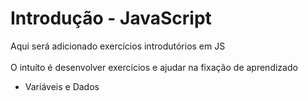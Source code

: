 <h1>Introdução - JavaScript</h1>

<p>Aqui será adicionado exercícios introdutórios em JS
<br> <br>
O intuíto é desenvolver exercícios e ajudar na fixação de aprendizado</p>

<ul>
  <li>Variáveis e Dados</li>

</ul>
